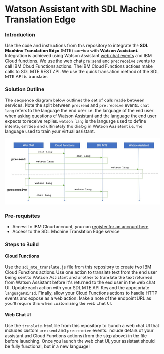# Watson Assistant with SDL Machine Translation Edge

### Introduction

Use the code and instructions from this repository to integrate the **SDL Machine Translation Edge** (MTE) service with **Watson Assistant**. Integration is achieved using Watson Assistant [web chat events](https://web-chat.global.assistant.watson.cloud.ibm.com/docs.html?to=api-events) and IBM Cloud functions. We use the web chat `pre:send` and `pre:receive` events to call IBM Cloud Functions actions. The IBM Cloud Functions actions make calls to SDL MTE REST API. We use the quick translation method of the SDL MTE API to translate. 

### Solution Outline

The sequence diagram below outlines the set of calls made between services. Note the split between `pre:send` and `pre:receive` events. `chat lang` refers to the language the end user i.e. the language of the end user when asking questions of Watson Assistant and the language the end user expects to receive replies. `watson lang` is the language used to define intents, entities and ultimately the dialog in Watson Assistant i.e. the language used to train your virtual assistant. 

![](https://github.com/rodalton/assistant-sdl-mte/blob/main/sequence.jpg)

### Pre-requisites
- Access to IBM Cloud account, you can [register for an account here](https://cloud.ibm.com/registration) 
- Access to the SDL Machine Translation Edge service

### Steps to Build

#### Cloud Functions
Use the `sdl_mte_translate.js` file from this repository to create two IBM Cloud Functions actions. Use one action to translate text from the end user being sent to Watson Assistant and another to translate the text returned from Watson Assistant before it's returned to the end user in the web chat UI. Update each action with your SDL MTE API Key and the appropriate `languagePairId`. Finally, allow your Cloud Functions actions to handle HTTP events and expose as a web action. Make a note of the endpoint URL as you'll require this when customising the web chat UI. 

#### Web Chat UI
Use the `translate.html` file from this repository to launch a web chat UI that includes custom `pre:send` and `pre:receive` events. Include details of your assistant and Cloud Functions actions (from the step above) in the file before launching. Once you launch the web chat UI, your assistant should be fully functional, but in a new language! 

